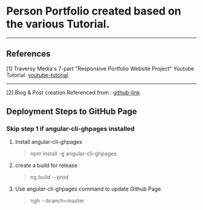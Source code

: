 # Person Portfolio created based on the various Tutorial.

---

## References
[1] Traversy Media's 7-part "Responsive Portfolio Website Project" Youtube Tutorial.
[youtube-tutorial](https://www.youtube.com/watch?v=gYzHS-n2gqU&list=PLillGF-RfqbYoGoCjKoMOkVznV6aSXKzU)

---

[2] Blog & Post creation Referenced from : [github-link](https://github.com/fluster/fluster-website)
  
## Deployment Steps to GitHub Page
### Skip step 1 if angular-cli-ghpages installed
1. Install angular-cli-ghpages 
    > npm install -g angular-cli-ghpages
2. create a build for release
    > ng build --prod
3. Use angular-cli-ghpages command to update Github Page.
    > ngh --branch=master
